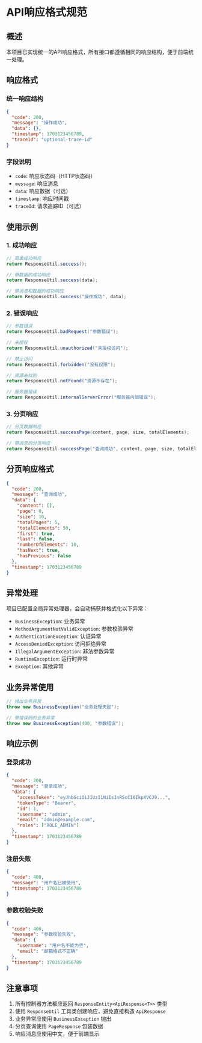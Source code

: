 # API响应格式规范

## 概述

本项目已实现统一的API响应格式，所有接口都遵循相同的响应结构，便于前端统一处理。

## 响应格式

### 统一响应结构

```json
{
  "code": 200,
  "message": "操作成功",
  "data": {},
  "timestamp": 1703123456789,
  "traceId": "optional-trace-id"
}
```

### 字段说明

- `code`: 响应状态码（HTTP状态码）
- `message`: 响应消息
- `data`: 响应数据（可选）
- `timestamp`: 响应时间戳
- `traceId`: 请求追踪ID（可选）

## 使用示例

### 1. 成功响应

```java
// 简单成功响应
return ResponseUtil.success();

// 带数据的成功响应
return ResponseUtil.success(data);

// 带消息和数据的成功响应
return ResponseUtil.success("操作成功", data);
```

### 2. 错误响应

```java
// 参数错误
return ResponseUtil.badRequest("参数错误");

// 未授权
return ResponseUtil.unauthorized("未授权访问");

// 禁止访问
return ResponseUtil.forbidden("没有权限");

// 资源未找到
return ResponseUtil.notFound("资源不存在");

// 服务器错误
return ResponseUtil.internalServerError("服务器内部错误");
```

### 3. 分页响应

```java
// 分页数据响应
return ResponseUtil.successPage(content, page, size, totalElements);

// 带消息的分页响应
return ResponseUtil.successPage("查询成功", content, page, size, totalElements);
```

## 分页响应格式

```json
{
  "code": 200,
  "message": "查询成功",
  "data": {
    "content": [],
    "page": 0,
    "size": 10,
    "totalPages": 5,
    "totalElements": 50,
    "first": true,
    "last": false,
    "numberOfElements": 10,
    "hasNext": true,
    "hasPrevious": false
  },
  "timestamp": 1703123456789
}
```

## 异常处理

项目已配置全局异常处理器，会自动捕获并格式化以下异常：

- `BusinessException`: 业务异常
- `MethodArgumentNotValidException`: 参数校验异常
- `AuthenticationException`: 认证异常
- `AccessDeniedException`: 访问拒绝异常
- `IllegalArgumentException`: 非法参数异常
- `RuntimeException`: 运行时异常
- `Exception`: 其他异常

## 业务异常使用

```java
// 抛出业务异常
throw new BusinessException("业务处理失败");

// 带错误码的业务异常
throw new BusinessException(400, "参数错误");
```

## 响应示例

### 登录成功
```json
{
  "code": 200,
  "message": "登录成功",
  "data": {
    "accessToken": "eyJhbGciOiJIUzI1NiIsInR5cCI6IkpXVCJ9...",
    "tokenType": "Bearer",
    "id": 1,
    "username": "admin",
    "email": "admin@example.com",
    "roles": ["ROLE_ADMIN"]
  },
  "timestamp": 1703123456789
}
```

### 注册失败
```json
{
  "code": 400,
  "message": "用户名已被使用",
  "timestamp": 1703123456789
}
```

### 参数校验失败
```json
{
  "code": 400,
  "message": "参数校验失败",
  "data": {
    "username": "用户名不能为空",
    "email": "邮箱格式不正确"
  },
  "timestamp": 1703123456789
}
```

## 注意事项

1. 所有控制器方法都应返回 `ResponseEntity<ApiResponse<T>>` 类型
2. 使用 `ResponseUtil` 工具类创建响应，避免直接构造 `ApiResponse`
3. 业务异常应使用 `BusinessException` 抛出
4. 分页查询使用 `PageResponse` 包装数据
5. 响应消息应使用中文，便于前端显示
